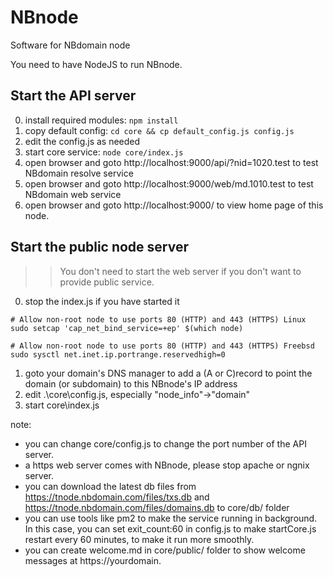 # NBnode
Software for NBdomain node

You need to have NodeJS to run NBnode.

## Start the API server
0. install required modules: `npm install`
1. copy default config: `cd core && cp default_config.js config.js`
2. edit the config.js as needed
3. start core service: `node core/index.js`
4. open browser and goto http://localhost:9000/api/?nid=1020.test to test NBdomain resolve service
5. open browser and goto http://localhost:9000/web/md.1010.test to test NBdomain web service
6. open browser and goto http://localhost:9000/ to view home page of this node.

## Start the public node server
>> You don't need to start the web server if you don't want to provide public service.
0. stop the index.js if you have started it
```
# Allow non-root node to use ports 80 (HTTP) and 443 (HTTPS) Linux
sudo setcap 'cap_net_bind_service=+ep' $(which node)
```
```
# Allow non-root node to use ports 80 (HTTP) and 443 (HTTPS) Freebsd
sudo sysctl net.inet.ip.portrange.reservedhigh=0
```
1. goto your domain's DNS manager to add a (A or C)record to point the domain (or subdomain) to this NBnode's IP address
2. edit .\core\config.js, especially "node_info"->"domain"
3. start core\index.js

note:
* you can change core/config.js to change the port number of the API server.
* a https web server comes with NBnode, please stop apache or ngnix server.
* you can download the latest db files from https://tnode.nbdomain.com/files/txs.db and https://tnode.nbdomain.com/files/domains.db to core/db/ folder
* you can use tools like pm2 to make the service running in background. In this case, you can set exit_count:60 in config.js to make startCore.js restart every 60 minutes, to make it run more smoothly.
* you can create welcome.md in core/public/ folder to show welcome messages at https://yourdomain.
